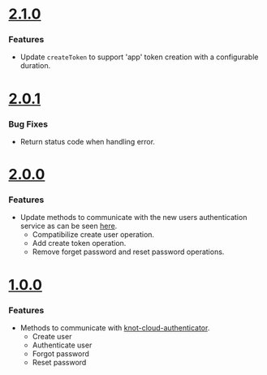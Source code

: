 # [2.1.0](https://github.com/CESARBR/knot-cloud-sdk-js-authenticator/compare/v2.0.1...v2.1.0)

 ### Features

- Update `createToken` to support 'app' token creation with a configurable duration.

# [2.0.1](https://github.com/CESARBR/knot-cloud-sdk-js-authenticator/compare/v2.0.0...v2.0.1)

 ### Bug Fixes

- Return status code when handling error.

# [2.0.0](https://github.com/CESARBR/knot-cloud-sdk-js-authenticator/compare/v1.0.0...v2.0.0)

 ### Features

- Update methods to communicate with the new users authentication service as can be seen [here](https://github.com/CESARBR/knot-babeltower/blob/master/docs/swagger.yaml).
    - Compatibilize create user operation.
    - Add create token operation.
    - Remove forget password and reset password operations.

# [1.0.0](https://github.com/CESARBR/knot-cloud-sdk-js-authenticator/compare/42518d4...v1.0.0)

 ### Features

- Methods to communicate with [knot-cloud-authenticator](https://github.com/CESARBR/knot-cloud-authenticator/).
  - Create user
  - Authenticate user
  - Forgot password
  - Reset password
